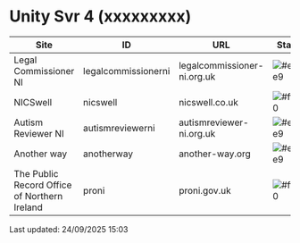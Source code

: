 # Unity Svr 4 (xxxxxxxxx) 

 | Site  | ID | URL | Status | Default |
| --- | --- | --- | --- | --- | 
| Legal Commissioner NI | legalcommissionerni | legalcommissioner-ni.org.uk | ![#e8f5e9](https://placehold.co/140x30/c8e6c9/1b5e20.png?text=Production&font=source-sans-pro) |   | 
| NICSwell | nicswell | nicswell.co.uk | ![#fff3e0](https://placehold.co/140x30/ffe0b2/e65100.png?text=Development&font=source-sans-pro) |   | 
| Autism Reviewer NI | autismreviewerni | autismreviewer-ni.org.uk | ![#e8f5e9](https://placehold.co/140x30/c8e6c9/1b5e20.png?text=Production&font=source-sans-pro) | ![#e8f5e9](https://placehold.co/80x30/c8e6c9/1b5e20.png?text=Yes&font=source-sans-pro) | 
| Another way | anotherway | another-way.org | ![#e8f5e9](https://placehold.co/140x30/c8e6c9/1b5e20.png?text=Production&font=source-sans-pro) |   | 
| The Public Record Office of Northern Ireland | proni | proni.gov.uk | ![#fff3e0](https://placehold.co/140x30/ffe0b2/e65100.png?text=Development&font=source-sans-pro) |   | 
Last updated: 24/09/2025 15:03